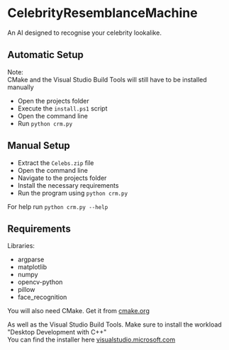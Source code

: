 # CelebrityResemblanceMachine

An AI designed to recognise your celebrity lookalike.

## Automatic Setup

Note:   
CMake and the Visual Studio Build Tools will still have to be installed manually

* Open the projects folder
* Execute the `install.ps1` script
* Open the command line
* Run `python crm.py`

## Manual Setup

* Extract the `Celebs.zip` file
* Open the command line
* Navigate to the projects folder
* Install the necessary requirements
* Run the program using `python crm.py`

For help run `python crm.py --help`

## Requirements

Libraries:
* argparse
* matplotlib
* numpy
* opencv-python
* pillow
* face_recognition

You will also need CMake.
Get it from [cmake.org](https://cmake.org/download/)

As well as the Visual Studio Build Tools.
Make sure to install the workload "Desktop Development with C++"   
You can find the installer here [visualstudio.microsoft.com](https://visualstudio.microsoft.com/downloads/#build-tools-for-visual-studio-2022)
